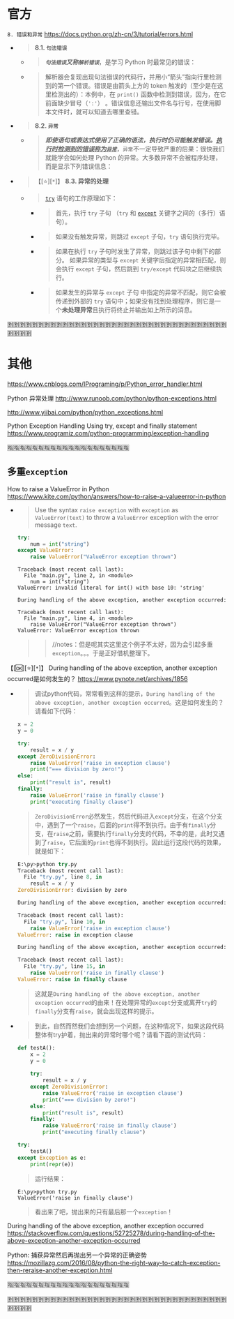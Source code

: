 
# 官方

`8. 错误和异常` https://docs.python.org/zh-cn/3/tutorial/errors.html
- > **8.1. `句法错误`**
  * > ***`句法错误`又称`解析错误`***，是学习 Python 时最常见的错误：
  * > 解析器会复现出现句法错误的代码行，并用小“箭头”指向行里检测到的第一个错误。错误是由箭头上方的 token 触发的（至少是在这里检测出的）：本例中，在 `print()` 函数中检测到错误，因为，在它前面缺少冒号（`':'`） 。错误信息还输出文件名与行号，在使用脚本文件时，就可以知道去哪里查错。
- > **8.2. `异常`**
  * > ***即使语句或表达式使用了正确的语法，执行时仍可能触发错误。<ins>执行时检测到的错误称为`异常`</ins>***，`异常`不一定导致严重的后果：很快我们就能学会如何处理 Python 的异常。大多数异常不会被程序处理，而是显示下列错误信息：
- > 【[:star:][`*`]】 **8.3. 异常的处理**
  * > [`try`](https://docs.python.org/zh-cn/3/reference/compound_stmts.html#try) 语句的工作原理如下：
    + > 首先，执行 `try` 子句 （`try` 和 [`except`](https://docs.python.org/zh-cn/3/reference/compound_stmts.html#except) 关键字之间的（多行）语句）。
    + > 如果没有触发异常，则跳过 `except` 子句，`try` 语句执行完毕。
    + > 如果在执行 `try` 子句时发生了异常，则跳过该子句中剩下的部分。 如果异常的类型与 `except` 关键字后指定的异常相匹配，则会执行 `except` 子句，然后跳到 `try/except` 代码块之后继续执行。
    + > 如果发生的异常与 `except` 子句 中指定的异常不匹配，则它会被传递到外部的 `try` 语句中；如果没有找到处理程序，则它是一个**未处理异常**且执行将终止并输出如上所示的消息。

:u5272::u5272::u5272::u5272::u5272::u5272::u5272::u5272::u5272::u5272::u5272::u5272::u5272::u5272::u5272::u5272::u5272::u5272::u5272::u5272::u5272::u5272::u5272::u5272::u5272::u5272::u5272::u5272::u5272::u5272::u5272::u5272::u5272::u5272::u5272::u5272::u5272::u5272::u5272::u5272:

# 其他

https://www.cnblogs.com/IPrograming/p/Python_error_handler.html

Python 异常处理 http://www.runoob.com/python/python-exceptions.html

http://www.yiibai.com/python/python_exceptions.html

Python Exception Handling Using try, except and finally statement https://www.programiz.com/python-programming/exception-handling

:u6307::u6307::u6307::u6307::u6307::u6307::u6307::u6307::u6307::u6307::u6307::u6307::u6307::u6307::u6307::u6307::u6307::u6307::u6307::u6307:

## 多重`exception`

How to raise a ValueError in Python https://www.kite.com/python/answers/how-to-raise-a-valueerror-in-python
- > Use the syntax `raise exception` with `exception` as `ValueError(text)` to throw a `ValueError` exception with the error message `text`.
  ```py
  try:
      num = int("string")
  except ValueError:
      raise ValueError("ValueError exception thrown")
  ```
  ```console
  Traceback (most recent call last):
    File "main.py", line 2, in <module>
      num = int("string")
  ValueError: invalid literal for int() with base 10: 'string'
  
  During handling of the above exception, another exception occurred:
  
  Traceback (most recent call last):
    File "main.py", line 4, in <module>
      raise ValueError("ValueError exception thrown")
  ValueError: ValueError exception thrown
  ```
  >> //notes：但是呢其实这里这个例子不太好，因为会引起多重 `exception`。。。于是正好借机整理下。

【[:ok:][:star:][`*`]】 During handling of the above exception, another exception occurred是如何发生的？ https://www.pynote.net/archives/1856
- > 调试python代码，常常看到这样的提示，`During handling of the above exception, another exception occurred`。这是如何发生的？请看如下代码：
  ```py
  x = 2
  y = 0
  
  try:
      result = x / y
  except ZeroDivisionError:
      raise ValueError('raise in exception clause')
      print("=== division by zero!")
  else:
      print("result is", result)
  finally:
      raise ValueError('raise in finally clause')
      print("executing finally clause")
  ```
  > `ZeroDivisionError`必然发生，然后代码进入`except`分支，在这个分支中，遇到了一个`raise`，后面的`print`得不到执行。由于有`finally`分支，在`raise`之前，需要执行`finally`分支的代码，不幸的是，此时又遇到了`raise`，它后面的`print`也得不到执行。因此运行这段代码的效果，就是如下：
  ```py
  E:\py>python try.py
  Traceback (most recent call last):
    File "try.py", line 8, in 
      result = x / y
  ZeroDivisionError: division by zero
  
  During handling of the above exception, another exception occurred:
  
  Traceback (most recent call last):
    File "try.py", line 10, in 
      raise ValueError('raise in exception clause')
  ValueError: raise in exception clause
  
  During handling of the above exception, another exception occurred:
  
  Traceback (most recent call last):
    File "try.py", line 15, in 
      raise ValueError('raise in finally clause')
  ValueError: raise in finally clause
  ```
  > 这就是`During handling of the above exception, another exception occurred`的由来！在处理异常的`except`分支或离开`try`的`finally`分支有`raise`，就会出现这样的提示。
- > 到此，自然而然我们会想到另一个问题，在这种情况下，如果这段代码整体有try护着，抛出来的异常时哪个呢？请看下面的测试代码：
  ```py
  def testA():
      x = 2
      y = 0
      
      try:
          result = x / y
      except ZeroDivisionError:
          raise ValueError('raise in exception clause')
          print("=== division by zero!")
      else:
          print("result is", result)
      finally:
          raise ValueError('raise in finally clause')
          print("executing finally clause")
  
  try:
      testA()
  except Exception as e:
      print(repr(e))
  ```
  > 运行结果：
  ```console
  E:\py>python try.py
  ValueError('raise in finally clause')
  ```
  > 看出来了吧，抛出来的只有最后那一个`exception`！

During handling of the above exception, another exception occurred https://stackoverflow.com/questions/52725278/during-handling-of-the-above-exception-another-exception-occurred

Python: 捕获异常然后再抛出另一个异常的正确姿势 https://mozillazg.com/2016/08/python-the-right-way-to-catch-exception-then-reraise-another-exception.html

:u6307::u6307::u6307::u6307::u6307::u6307::u6307::u6307::u6307::u6307::u6307::u6307::u6307::u6307::u6307::u6307::u6307::u6307::u6307::u6307:

:u5272::u5272::u5272::u5272::u5272::u5272::u5272::u5272::u5272::u5272::u5272::u5272::u5272::u5272::u5272::u5272::u5272::u5272::u5272::u5272::u5272::u5272::u5272::u5272::u5272::u5272::u5272::u5272::u5272::u5272::u5272::u5272::u5272::u5272::u5272::u5272::u5272::u5272::u5272::u5272:
